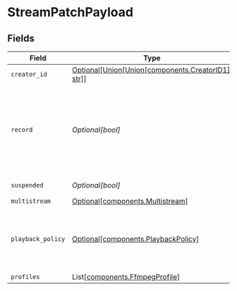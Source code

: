 # StreamPatchPayload


## Fields

| Field                                                                                                                 | Type                                                                                                                  | Required                                                                                                              | Description                                                                                                           | Example                                                                                                               |
| --------------------------------------------------------------------------------------------------------------------- | --------------------------------------------------------------------------------------------------------------------- | --------------------------------------------------------------------------------------------------------------------- | --------------------------------------------------------------------------------------------------------------------- | --------------------------------------------------------------------------------------------------------------------- |
| `creator_id`                                                                                                          | [Optional[Union[Union[components.CreatorID1], str]]](../../models/components/inputcreatorid.md)                       | :heavy_minus_sign:                                                                                                    | N/A                                                                                                                   |                                                                                                                       |
| `record`                                                                                                              | *Optional[bool]*                                                                                                      | :heavy_minus_sign:                                                                                                    | Should this stream be recorded? Uses default settings. For more<br/>customization, create and configure an object store.<br/> | false                                                                                                                 |
| `suspended`                                                                                                           | *Optional[bool]*                                                                                                      | :heavy_minus_sign:                                                                                                    | If currently suspended                                                                                                |                                                                                                                       |
| `multistream`                                                                                                         | [Optional[components.Multistream]](../../models/components/multistream.md)                                            | :heavy_minus_sign:                                                                                                    | N/A                                                                                                                   |                                                                                                                       |
| `playback_policy`                                                                                                     | [Optional[components.PlaybackPolicy]](../../models/components/playbackpolicy.md)                                      | :heavy_minus_sign:                                                                                                    | Whether the playback policy for a asset or stream is public or signed                                                 |                                                                                                                       |
| `profiles`                                                                                                            | List[[components.FfmpegProfile](../../models/components/ffmpegprofile.md)]                                            | :heavy_minus_sign:                                                                                                    | N/A                                                                                                                   |                                                                                                                       |